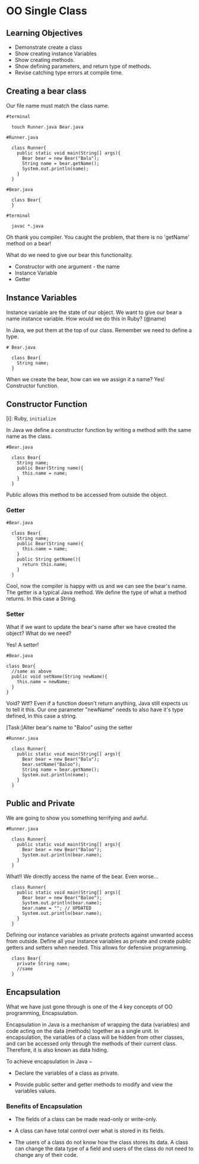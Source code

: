# OO Single Class

## Learning Objectives
  - Demonstrate create a class
  - Show creating instance Variables
  - Show creating methods.
  - Show defining parameters, and return type of methods.
  - Revise catching type errors at compile time.


## Creating a bear class

Our file name must match the class name.

```
#terminal

  touch Runner.java Bear.java
```

```
#Runner.java

  class Runner{
    public static void main(String[] args){
      Bear bear = new Bear("Balu");
      String name = bear.getName();
      System.out.println(name);
    }
  }
```
```
#Bear.java

  class Bear{
  }
```
```
#terminal

  javac *.java
```

  Oh thank you compiler. You caught the problem, that there is no 'getName' method on a bear!

  What do we need to give our bear this functionality.
  - Constructor with one argument - the name
  - Instance Variable
  - Getter

## Instance Variables

Instance variable are the state of our object.  We want to give our bear a name instance variable.
How would we do this in Ruby?  (@name)

In Java, we put them at the top of our class.  Remember we need to define a type.

```
# Bear.java

  class Bear{
    String name;
  }
```

When we create the bear, how can we we assign it a name? Yes! Constructor function.

## Constructor Function

[i]: Ruby, ```initialize```

In Java we define a constructor function by writing a method with the same name as the class. 

```
#Bear.java

  class Bear{
    String name;
    public Bear(String name){
      this.name = name;
    }
  }
```

Public allows this method to be accessed from outside the object.

### Getter

```
#Bear.java

  class Bear{
    String name;
    public Bear(String name){
      this.name = name;
    }
    public String getName(){
      return this.name;
    }
  }
```

Cool, now the compiler is happy with us and we can see the bear's name.
The getter is a typical Java method.  We define the type of what a method returns. In this case a String.

### Setter

What if we want to update the bear's name after we have created the object? What do we need?

Yes! A setter!

```
#Bear.java

class Bear{
  //same as above
  public void setName(String newName){
    this.name = newName;
  }
}
```
Void? Wtf? Even if a function doesn't return anything, Java still expects us to tell it this. Our one parameter "newName" needs to also have it's type defined, in this case a string.

[Task:]Alter bear's name to "Baloo" using the setter

```
#Runner.java

  class Runner{
    public static void main(String[] args){
      Bear bear = new Bear("Balu");
      bear.setName("Baloo");
      String name = bear.getName();
      System.out.println(name);
    }
  }
```

## Public and Private
We are going to show you something terrifying and awful.

```
#Runner.java

  class Runner{
    public static void main(String[] args){
      Bear bear = new Bear("Baloo");
      System.out.println(bear.name);
    }
  }
```

What!!  We directly access the name of the bear.  Even worse...

```
  class Runner{
    public static void main(String[] args){
      Bear bear = new Bear("Baloo");
      System.out.println(bear.name);
      bear.name = ""; // UPDATED
      System.out.println(bear.name);
    }
  }
```

Defining our instance variables as private protects against unwanted access from outside. Define all your instance variables as private and create public getters and setters when needed.  This allows for defensive programming.

```
  class Bear{
    private String name;
    //same
  }
```

## Encapsulation

What we have just gone through is one of the 4 key concepts of OO programming, Encapsulation.

Encapsulation in Java is a mechanism of wrapping the data (variables) and code acting on the data (methods) together as a single unit. In encapsulation, the variables of a class will be hidden from other classes, and can be accessed only through the methods of their current class. Therefore, it is also known as data hiding.

To achieve encapsulation in Java −

- Declare the variables of a class as private.

- Provide public setter and getter methods to modify and view the variables values.

### Benefits of Encapsulation

- The fields of a class can be made read-only or write-only.

- A class can have total control over what is stored in its fields.

- The users of a class do not know how the class stores its data. A class can change the data type of a field and users of the class do not need to change any of their code.



